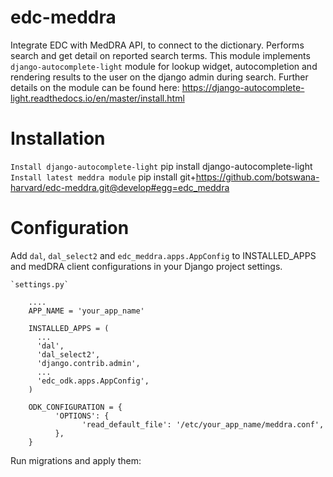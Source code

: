 # edc-meddra
Integrate EDC with MedDRA API, to connect to the dictionary. Performs search and get detail on reported search terms.
This module implements `django-autocomplete-light` module for lookup widget, autocompletion and rendering results to the user on the django admin during search.
Further details on the module can be found here: https://django-autocomplete-light.readthedocs.io/en/master/install.html

# Installation
`Install django-autocomplete-light`
    pip install django-autocomplete-light
`Install latest meddra module`
    pip install git+https://github.com/botswana-harvard/edc-meddra.git@develop#egg=edc_meddra

# Configuration
Add `dal`, `dal_select2` and `edc_meddra.apps.AppConfig` to INSTALLED_APPS and medDRA client configurations in your Django project settings.

    `settings.py`

        ....	
        APP_NAME = 'your_app_name'

        INSTALLED_APPS = (
          ...
          'dal',
          'dal_select2',
          'django.contrib.admin',
          ...
          'edc_odk.apps.AppConfig',
        )

        ODK_CONFIGURATION = {
              'OPTIONS': {
                    'read_default_file': '/etc/your_app_name/meddra.conf',
              },
        }

Run migrations and apply them:
